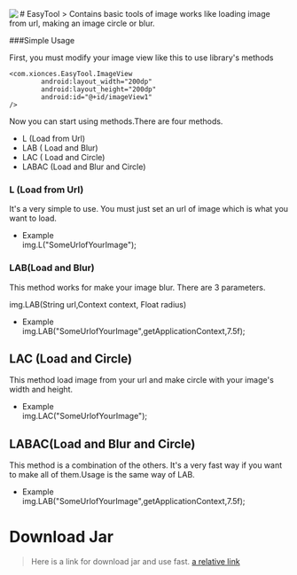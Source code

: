 <img src="http://i.hizliresim.com/zrM9Mj.png" align="left" />
# EasyTool
> Contains basic tools of image works like loading image from url, making an image circle or blur.


###Simple Usage

First, you must modify your image view like this to use library's methods

    <com.xionces.EasyTool.ImageView
            android:layout_width="200dp"
            android:layout_height="200dp"
            android:id="@+id/imageView1"
    />

Now you can start using methods.There are four methods.

- L (Load from Url)
- LAB ( Load and Blur)
- LAC ( Load and Circle)
- LABAC (Load and Blur and Circle)

### L (Load from Url)

It's a very simple to use. You must just set an url of image which is what you want to load.

- Example<br/>
img.L("SomeUrlofYourImage");

### LAB(Load and Blur)

This method works for make your image blur. There are 3 parameters. 

img.LAB(String url,Context context, Float radius)

- Example<br/>
img.LAB("SomeUrlofYourImage",getApplicationContext,7.5f);


## LAC (Load and Circle)

This method load image from your url and make circle with your image's width and height.

- Example<br/>
img.LAC("SomeUrlofYourImage");


## LABAC(Load and Blur and Circle)

This method is a combination of the others. It's a very fast way if you want to make all of them.Usage is the same way of LAB.

- Example<br/>
img.LAB("SomeUrlofYourImage",getApplicationContext,7.5f);


# Download Jar
> Here is a link for download jar and use fast.
[a relative link](https://www.dropbox.com/s/zzmwj51q56esdy6/EasyTool.jar?dl=0)









